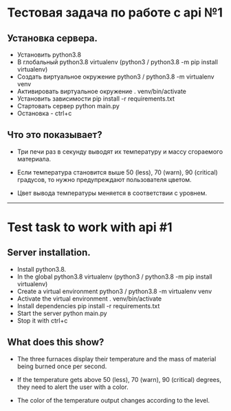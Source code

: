 # Тестовая задача по работе с api №1
## Установка сервера.
- Установить python3.8
- В глобальный python3.8 virtualenv (python3 / python3.8 -m pip install virtualenv)
- Создать виртуальное окружение python3 / python3.8 -m virtualenv venv
- Активировать виртуальное окружение . venv/bin/activate
- Установить зависимости pip install -r requirements.txt
- Стартовать сервер python main.py
- Остановка - ctrl+c
## Что это показывает?
- Три печи раз в секунду выводят их температуру и массу сгораемого материала.
- Если температура становится выше 50 (less), 70 (warn), 90 (critical) градусов, то нужно предупреждают пользователя цветом.

- Цвет вывода температуры меняется в соответствии с уровнем.

---

# Test task to work with api #1
## Server installation.
- Install python3.8.
- In the global python3.8 virtualenv (python3 / python3.8 -m pip install virtualenv)
- Create a virtual environment python3 / python3.8 -m virtualenv venv
- Activate the virtual environment . venv/bin/activate
- Install dependencies pip install -r requirements.txt
- Start the server python main.py
- Stop it with ctrl+c
## What does this show?
- The three furnaces display their temperature and the mass of material being burned once per second.
- If the temperature gets above 50 (less), 70 (warn), 90 (critical) degrees, they need to alert the user with a color.

- The color of the temperature output changes according to the level.


